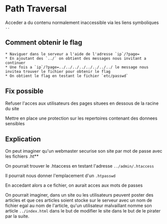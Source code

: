 # Path Traversal
Acceder a du contenu normalement inaccessible via les liens symboliques `..`

## Comment obtenir le flag
```
* Naviguer dans le serveur a l'aide de l'adresse `ip`/?page=
* En ajoutant des `../` on obtient des messages nous invitant a continuer
* Une fois a `ip`/?page=../../../../../../../../ le message nous invitea trouver le fichier pour obtenir le flag
* On obtient le flag en testant le fichier `etc/passwd`
```

## Fix possible
Refuser l'acces aux utilisateurs des pages situees en dessous de la racine du site

Mettre en place une protection sur les repertoires contenant des donnees sensibles

## Explication
On peut imaginer qu'un webmaster securise son site par mot de passe avec les fichiers .ht**

On pourrait trouver le .htaccess en testant l'adresse `../admin/.htaccess`

Il pourrait nous donner l'emplacement d'un `.htpasswd`

En accedant alors a ce fichier, on aurait acces aux mots de passes

On pourrait imaginer, dans un site ou les utilisateurs peuvent poster des articles et
que ces articles soient stocke sur le serveur avec un nom de fichier egal au nom de l'article,
qu'un utilisateur malvaillant nomme son article `../index.html` dans le but de modifier le site
dans le but de le pirater par la suite.

